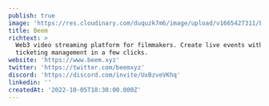 ```yaml
---
publish: true
image: 'https://res.cloudinary.com/duquzk7m6/image/upload/v1665427311/beem_ui0zuv.svg'
title: Beem
richtext: >
  Web3 video streaming platform for filmmakers. Create live events with full
  ticketing management in a few clicks.
website: 'https://www.beem.xyz'
twitter: 'https://twitter.com/beemxyz'
discord: 'https://discord.com/invite/UxBzveVKhq'
linkedin: ''
createdAt: '2022-10-05T18:30:00.000Z'
---
```


